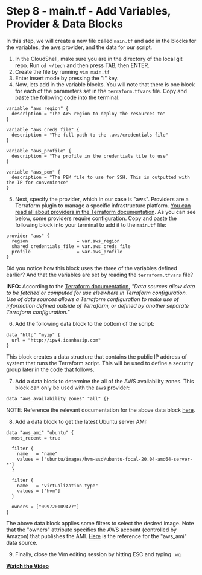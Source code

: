 # Step 8 - main.tf - Add Variables, Provider & Data Blocks

In this step, we will create a new file called `main.tf` and add in the blocks for
the variables, the aws provider, and the data for our script.

1. In the CloudShell, make sure you are in the directory of the local git repo. Run
`cd ~/tech` and then press TAB, then ENTER.
2. Create the file by running `vim main.tf`
3. Enter insert mode by pressing the "i" key.
4. Now, lets add in the variable blocks. You will note that there is one block for
each of the parameters set in the `terraform.tfvars` file. Copy and paste the
following code into the terminal:

```
variable "aws_region" {
  description = "The AWS region to deploy the resources to"
}

variable "aws_creds_file" {
  description = "The full path to the .aws/credentials file"
}

variable "aws_profile" {
  description = "The profile in the credentials tile to use"
}

variable "aws_pem" {
  description = "The PEM file to use for SSH. This is outputted with the IP for convenience"
}

```

5. Next, specify the provider, which in our case is "aws". Providers are a Terraform
plugin to manage a specific infrastructure platform. [You can read all about providers
in the Terraform documentation](https://www.terraform.io/docs/language/providers/index.html).
As you can see below, some providers require configuration. Copy and paste the following block
into your terminal to add it to the `main.tf` file:

```
provider "aws" {
  region                  = var.aws_region
  shared_credentials_file = var.aws_creds_file
  profile                 = var.aws_profile
}

```   

Did you notice how this block uses the three of the variables defined earlier? And
that the variables are set by reading the `terraform.tfvars` file?  

**INFO:** According to the
 [Terraform documentation](https://www.terraform.io/docs/language/data-sources/index.html),
 _"Data sources allow data to be fetched or computed for use elsewhere in Terraform
 configuration. Use of data sources allows a Terraform configuration to make use
 of information defined outside of Terraform, or defined by another separate
 Terraform configuration."_


6. Add the following data block to the bottom of the script:

```
data "http" "myip" {
  url = "http://ipv4.icanhazip.com"
}

```

This block creates a data structure that contains the public IP address of system
that runs the Terraform script. This will be used to define a security group later
in the code that follows.

7. Add a data block to determine the all of the AWS availability zones. This block
can only be used with the aws provider:

```
data "aws_availability_zones" "all" {}

```

NOTE: Reference the relevant documentation for the above data block
[here](https://registry.terraform.io/providers/hashicorp/aws/latest/docs/data-sources/availability_zones).

8. Add a data block to get the latest Ubuntu server AMI:

```
data "aws_ami" "ubuntu" {
  most_recent = true

  filter {
    name   = "name"
    values = ["ubuntu/images/hvm-ssd/ubuntu-focal-20.04-amd64-server-*"]
  }

  filter {
    name   = "virtualization-type"
    values = ["hvm"]
  }

  owners = ["099720109477"]
}

```

The above data block applies some filters to select the desired image. Note that the
"owners" attribute specifies the AWS account (controlled by Amazon) that publishes
the AMI. [Here](https://registry.terraform.io/providers/hashicorp/aws/latest/docs/data-sources/ami)
is the reference for the "aws_ami" data source.

9. Finally, close the Vim editing session by hitting ESC and typing `:wq`


**[Watch the Video](https://youtu.be/DrRZX1FfUdY)**
